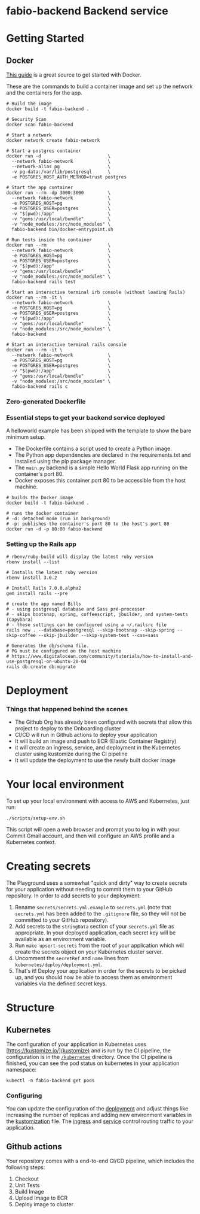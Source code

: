 #  fabio-backend Backend service

# Getting Started

## Docker
[This guide](https://docs.docker.com/get-started/) is a great source to get started with Docker.

These are the commands to build a container image and set up
the network and the containers for the app.
```
# Build the image
docker build -t fabio-backend .

# Security Scan
docker scan fabio-backend

# Start a network
docker network create fabio-network

# Start a postgres container
docker run -d                         \
  --network fabio-network             \
  --network-alias pg                  \
  -v pg-data:/var/lib/postgresql      \
  -e POSTGRES_HOST_AUTH_METHOD=trust postgres

# Start the app container
docker run --rm -dp 3000:3000         \
  --network fabio-network             \
  -e POSTGRES_HOST=pg                 \
  -e POSTGRES_USER=postgres           \
  -v "$(pwd):/app"                    \
  -v "gems:/usr/local/bundle"         \
  -v "node_modules:/src/node_modules" \
  fabio-backend bin/docker-entrypoint.sh

# Run tests inside the container
docker run --rm                       \
  --network fabio-network             \
  -e POSTGRES_HOST=pg                 \
  -e POSTGRES_USER=postgres           \
  -v "$(pwd):/app"                    \
  -v "gems:/usr/local/bundle"         \
  -v "node_modules:/src/node_modules" \
  fabio-backend rails test

# Start an interactive terminal irb console (without loading Rails)
docker run --rm -it \
  --network fabio-network             \
  -e POSTGRES_HOST=pg                 \
  -e POSTGRES_USER=postgres           \
  -v "$(pwd):/app"                    \
  -v "gems:/usr/local/bundle"         \
  -v "node_modules:/src/node_modules" \
  fabio-backend

# Start an interactive terminal rails console
docker run --rm -it \
  --network fabio-network             \
  -e POSTGRES_HOST=pg                 \
  -e POSTGRES_USER=postgres           \
  -v "$(pwd):/app"                    \
  -v "gems:/usr/local/bundle"         \
  -v "node_modules:/src/node_modules" \
  fabio-backend rails c
```

### Zero-generated Dockerfile

### Essential steps to get your backend service deployed
A helloworld example has been shipped with the template to show the bare minimum setup.
  - The Dockerfile contains a script used to create a Python image.
  - The Python app dependencies are declared in the requirements.txt and installed using the pip package manager.
  - The `main.py` backend is a simple Hello World Flask app running on the container's port 80.
  - Docker exposes this container port 80 to be accessible from the host machine.

```
# builds the Docker image
docker build -t fabio-backend .

# runs the docker container
# -d: detached mode (run in background)
# -p: publishes the container's port 80 to the host's port 80
docker run -d -p 80:80 fabio-backend
```

### Setting up the Rails app
```
# rbenv/ruby-build will display the latest ruby version
rbenv install --list

# Installs the latest ruby version
rbenv install 3.0.2

# Install Rails 7.0.0.alpha2
gem install rails --pre

# create the app named Bills
# - using postgresql database and Sass pré-processor
# - skips bootsnap, spring, coffeescript, jbuilder, and system-tests (Capybara)
# - these settings can be configured using a ~/.railsrc file
rails new . --database=postgresql --skip-bootsnap --skip-spring --skip-coffee --skip-jbuilder --skip-system-test --css=sass

# Generates the db/schema file.
# PG must be configured on the host machine
# https://www.digitalocean.com/community/tutorials/how-to-install-and-use-postgresql-on-ubuntu-20-04
rails db:create db:migrate
```

# Deployment
### Things that happened behind the scenes
- The Github Org has already been configured with secrets that allow this project to deploy to the Onboarding cluster
- CI/CD will run in Github actions to deploy your application
- It will build an image and push to ECR (Elastic Container Registry)
- it will create an ingress, service, and deployment in the Kubernetes cluster using kustomize during the CI pipeline
- It will update the deployment to use the newly built docker image

# Your local environment
To set up your local environment with access to AWS and Kubernetes, just run:
```
./scripts/setup-env.sh
```
This script will open a web browser and prompt you to log in with your Commit Gmail account, and then will configure an AWS profile and a Kubernetes context.

# Creating secrets

The Playground uses a somewhat "quick and dirty" way to create secrets for your application without needing to commit them to your GitHub repository. In order to add secrets to your deployment:

1. Rename `secrets/secrets.yml.example` to `secrets.yml` (note that `secrets.yml` has been added to the `.gitignore` file, so they will not be committed to your GitHub repository).
2. Add secrets to the `stringData` section of your `secrets.yml` file as appropriate. In your deployed application, each secret key will be available as an environment variable.
3. Run `make upsert-secrets` from the root of your application which will create the secrets object on your Kubernetes cluster server.
4. Uncomment the `secretRef` and `name` lines from `kubernetes/deploy/deployment.yml`.
5. That's it! Deploy your application in order for the secrets to be picked up, and you should now be able to access them as environment variables via the defined secret keys.

# Structure
## Kubernetes
The configuration of your application in Kubernetes uses [https://kustomize.io/](kustomize) and is run by the CI pipeline, the configuration is in the [`/kubernetes`](./kubernetes/deploy/) directory.
Once the CI pipeline is finished, you can see the pod status on kubernetes in your application namespace:
```
kubectl -n fabio-backend get pods
```
### Configuring
You can update the configuration of the [deployment] and adjust things like increasing the number of replicas and adding new environment variables in the [kustomization] file. The [ingress] and [service] control routing traffic to your application.

## Github actions
Your repository comes with a end-to-end CI/CD pipeline, which includes the following steps:
1. Checkout
2. Unit Tests
3. Build Image
4. Upload Image to ECR
4. Deploy image to cluster

<!-- Links -->
[deployment]: ./kubernetes/deploy/deployment.yml
[service]: ./kubernetes/deploy/service.yml
[ingress]: ./kubernetes/deploy/ingress.yml
[kustomization]: ./kubernetes/deploy/kustomization.yml
